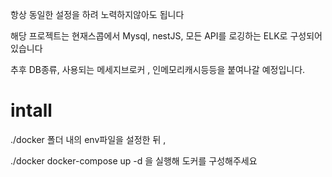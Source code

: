 항상 동일한 설정을 하려 노력하지않아도 됩니다

해당 프로젝트는 현재스콥에서 Mysql, nestJS, 모든 API를 로깅하는  ELK로 구성되어있습니다

추후 DB종류, 사용되는 메세지브로커 , 인메모리캐시등등을 붙여나갈 예정입니다.

# intall 

./docker 폴더 내의 env파일을 설정한 뒤 , 

./docker 
docker-compose up -d 을 실행해 도커를 구성해주세요



